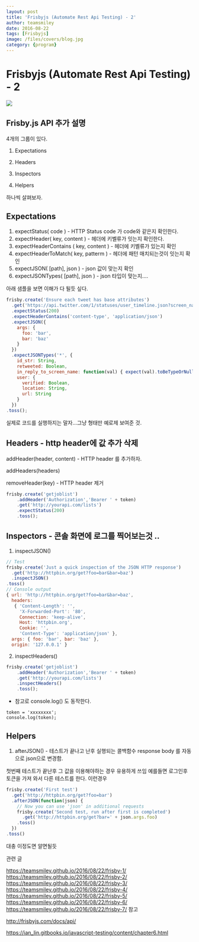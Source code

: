 ```yaml
---
layout: post
title: 'Frisbyjs (Automate Rest Api Testing) - 2' 
author: teamsmiley 
date: 2016-08-22
tags: [Frisbyjs]
image: /files/covers/blog.jpg
category: {program}
---
```

# Frisbyjs (Automate Rest Api Testing) - 2

<img src ="https://teamsmiley.github.io/assets/frisbyjs_logo.png"/>

## Frisby.js API 추가 설명

4개의 그룹이 있다. 

1. Expectations

1. Headers

1. Inspectors

1. Helpers

하나씩 살펴보자. 

## Expectations

1. expectStatus( code ) -  HTTP Status code 가 code와 같은지 확인한다.  
1. expectHeader( key, content ) - 헤더에 키벨류가 잇는지 확인한다. 
1. expectHeaderContains ( key, content ) - 헤더에 키벨류가 있는지 확인 
1. expectHeaderToMatch( key, patterm ) - 헤더에 패턴 매치되는것이 잇는지 확인
1. expectJSON( [path], json ) - json 값이 맞는지 확인 
1. expectJSONTypes( [path], json ) - json 타입이 맞는지....

아래 샘플을 보면 이해가 다 될듯 싶다. 

```js
frisby.create('Ensure each tweet has base attributes')
  .get('https://api.twitter.com/1/statuses/user_timeline.json?screen_name=brightbit')
  .expectStatus(200)
  .expectHeaderContains('content-type', 'application/json')
  .expectJSON({
    args: {
      foo: 'bar',
      bar: 'baz'
    }
  })
  .expectJSONTypes('*', {
    id_str: String,
    retweeted: Boolean,
    in_reply_to_screen_name: function(val) { expect(val).toBeTypeOrNull(String); }, // Custom matcher callback
    user: {
      verified: Boolean,
      location: String,
      url: String
    }
  })
.toss();
```

실제로 코드를 실행하지는 말자...그냥 형태만 예로제 보여준 것.

## Headers - http header에 값 추가 삭제 

addHeader(header, content) - HTTP header 를 추가하자.  

addHeaders(headers)

removeHeader(key) - HTTP header 제거 

```js
frisby.create('getjoblist')
    .addHeader('Authorization','Bearer ' + token)
    .get('http://yourapi.com/lists')
    .expectStatus(200)
    .toss();
```

## Inspectors - 콘솔 화면에 로그를 찍어보는것 ..

1. inspectJSON()
```js
// Test
frisby.create('Just a quick inspection of the JSON HTTP response')
  .get('http://httpbin.org/get?foo=bar&bar=baz')
  .inspectJSON()
.toss()
// Console output
{ url: 'http://httpbin.org/get?foo=bar&bar=baz',
  headers:
   { 'Content-Length': '',
     'X-Forwarded-Port': '80',
     Connection: 'keep-alive',
     Host: 'httpbin.org',
     Cookie: '',
     'Content-Type': 'application/json' },
  args: { foo: 'bar', bar: 'baz' },
  origin: '127.0.0.1' }
```  
2. inspectHeaders()

```js
frisby.create('getjoblist')
    .addHeader('Authorization','Bearer ' + token)
    .get('http://yourapi.com/lists')
    .inspectHeaders()
    .toss();
```

* 참고로 console.log() 도 동작한다. 
```
token = 'xxxxxxxx';
console.log(token);
```

## Helpers

1. afterJSON() - 테스트가 끝나고 난후 실행되는 콜백함수 response body 를 자동으로 json으로 변경함. 

첫번째 테스트가 끝난후 그 값을 이용해야하는 경우 유용하게 쓰임
예를들면 로그인후 토큰을 가져
와서 다른 테스트를 한다. 이런경우 

```js
frisby.create('First test')
  .get('http://httpbin.org/get?foo=bar')
  .afterJSON(function(json) {
    // Now you can use 'json' in additional requests
    frisby.create('Second test, run after first is completed')
      .get('http://httpbin.org/get?bar=' + json.args.foo)
    .toss()
  })
.toss()
```

대충 이정도면 알면될듯 

관련 글 

<https://teamsmiley.github.io/2016/08/22/frisby-1/>
<https://teamsmiley.github.io/2016/08/22/frisby-2/>
<https://teamsmiley.github.io/2016/08/22/frisby-3/>
<https://teamsmiley.github.io/2016/08/22/frisby-4/>
<https://teamsmiley.github.io/2016/08/22/frisby-5/>
<https://teamsmiley.github.io/2016/08/22/frisby-6/>
<https://teamsmiley.github.io/2016/08/22/frisby-7/>
참고 

<http://frisbyjs.com/docs/api/>

<https://ian_lin.gitbooks.io/javascript-testing/content/chapter6.html>
